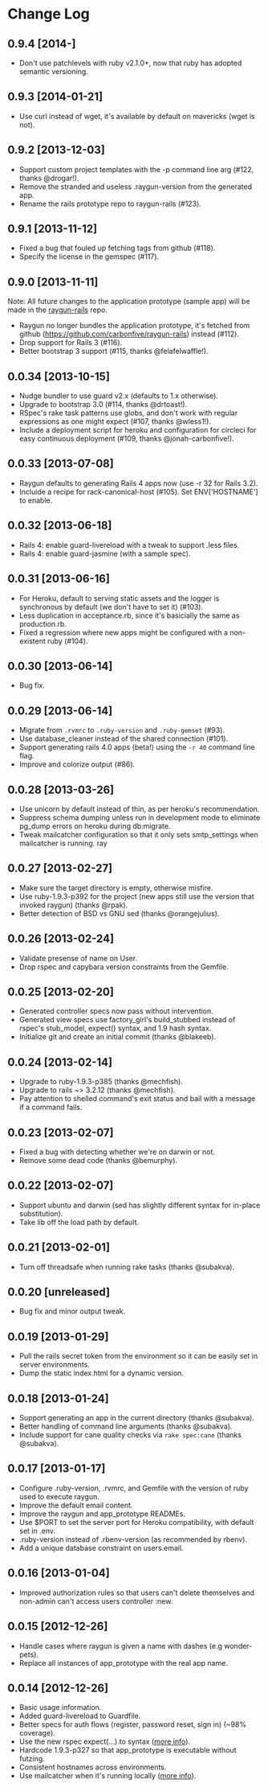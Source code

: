 # Change Log

## 0.9.4 [2014-]

* Don't use patchlevels with ruby v2.1.0+, now that ruby has adopted semantic versioning.

## 0.9.3 [2014-01-21]

* Use curl instead of wget, it's available by default on mavericks (wget is not).

## 0.9.2 [2013-12-03]

* Support custom project templates with the -p command line arg (#122, thanks @drogar!).
* Remove the stranded and useless .raygun-version from the generated app.
* Rename the rails prototype repo to raygun-rails (#123).

## 0.9.1 [2013-11-12]

* Fixed a bug that fouled up fetching tags from github (#118).
* Specify the license in the gemspec (#117).

## 0.9.0 [2013-11-11]

Note: All future changes to the application prototype (sample app) will be made in the [raygun-rails](https://github.com/carbonfive/raygun-rails) repo.

* Raygun no longer bundles the application prototype, it's fetched from github (https://github.com/carbonfive/raygun-rails) instead (#112).
* Drop support for Rails 3 (#116).
* Better bootstrap 3 support (#115, thanks @felafelwaffle!).

## 0.0.34 [2013-10-15]

* Nudge bundler to use guard v2.x (defaults to 1.x otherwise).
* Upgrade to bootstrap 3.0 (#114, thanks @drtoast!).
* RSpec's rake task patterns use globs, and don't work with regular expressions as one might expect (#107, thanks @wless1!).
* Include a deployment script for heroku and configuration for circleci for easy continuous deployment (#109, thanks @jonah-carbonfive!).

## 0.0.33 [2013-07-08]

* Raygun defaults to generating Rails 4 apps now (use -r 32 for Rails 3.2).
* Incluide a recipe for rack-canonical-host (#105). Set ENV['HOSTNAME'] to enable.

## 0.0.32 [2013-06-18]

* Rails 4: enable guard-livereload with a tweak to support .less files.
* Rails 4: enable guard-jasmine (with a sample spec).

## 0.0.31 [2013-06-16]

* For Heroku, default to serving static assets and the logger is synchronous by default (we don't have to set it) (#103).
* Less duplication in acceptance.rb, since it's basicially the same as production.rb.
* Fixed a regression where new apps might be configured with a non-existent ruby (#104).

## 0.0.30 [2013-06-14]

* Bug fix.

## 0.0.29 [2013-06-14]

* Migrate from ```.rvmrc``` to ```.ruby-version``` and ```.ruby-gemset``` (#93).
* Use database_cleaner instead of the shared connection (#101).
* Support generating rails 4.0 apps (beta!) using the ```-r 40``` command line flag.
* Improve and colorize output (#86).

## 0.0.28 [2013-03-26]

* Use unicorn by default instead of thin, as per heroku's recommendation.
* Suppress schema dumping unless run in development mode to eliminate pg_dump errors on heroku during db:migrate.
* Tweak mailcatcher configuration so that it only sets smtp_settings when mailcatcher is running.
ray
## 0.0.27 [2013-02-27]

* Make sure the target directory is empty, otherwise misfire.
* Use ruby-1.9.3-p392 for the project (new apps still use the version that invoked raygun) (thanks @rpak).
* Better detection of BSD vs GNU sed (thanks @orangejulius).

## 0.0.26 [2013-02-24]

* Validate presense of name on User.
* Drop rspec and capybara version constraints from the Gemfile.

## 0.0.25 [2013-02-20]

* Generated controller specs now pass without intervention.
* Generated view specs use factory_girl's build_stubbed instead of rspec's stub_model, expect() syntax, and 1.9 hash syntax.
* Initialize git and create an initial commit (thanks @blakeeb).

## 0.0.24 [2013-02-14]

* Upgrade to ruby-1.9.3-p385 (thanks @mechfish).
* Upgrade to rails ~> 3.2.12 (thanks @mechfish).
* Pay attention to shelled command's exit status and bail with a message if a command fails.

## 0.0.23 [2013-02-07]

* Fixed a bug with detecting whether we're on darwin or not.
* Remove some dead code (thanks @bemurphy).

## 0.0.22 [2013-02-07]

* Support ubuntu and darwin (sed has slightly different syntax for in-place substitution).
* Take lib off the load path by default.

## 0.0.21 [2013-02-01]

* Turn off threadsafe when running rake tasks (thanks @subakva).

## 0.0.20 [unreleased]

* Bug fix and minor output tweak.

## 0.0.19 [2013-01-29]

* Pull the rails secret token from the environment so it can be easily set in server environments.
* Dump the static index.html for a dynamic version.

## 0.0.18 [2013-01-24]

* Support generating an app in the current directory (thanks @subakva).
* Better handling of command line arguments (thanks @subakva).
* Include support for cane quality checks via ```rake spec:cane``` (thanks @subakva).

## 0.0.17 [2013-01-17]

* Configure .ruby-version, .rvmrc, and Gemfile with the version of ruby used to execute raygun.
* Improve the default email content.
* Improve the raygun and app_prototype READMEs.
* Use $PORT to set the server port for Heroku compatibility, with default set in .env.
* .ruby-version instead of .rbenv-version (as recommended by rbenv).
* Add a unique database constraint on users.email.

## 0.0.16 [2013-01-04]

* Improved authorization rules so that users can't delete themselves and non-admin can't access users controller :new.

## 0.0.15 [2012-12-26]

* Handle cases where raygun is given a name with dashes (e.g wonder-pets).
* Replace all instances of app_prototype with the real app name.

## 0.0.14 [2012-12-26]

* Basic usage information.
* Added guard-livereload to Guardfile.
* Better specs for auth flows (register, password reset, sign in) (~98% coverage).
* Use the new rspec expect(...).to syntax ([more info](http://myronmars.to/n/dev-blog/2012/06/rspecs-new-expectation-syntax)).
* Hardcode 1.9.3-p327 so that app_prototype is executable without futzing.
* Consistent hostnames across environments.
* Use mailcatcher when it's running locally ([more info](http://www.mikeperham.com/2012/12/09/12-gems-of-christmas-4-mailcatcher-and-mail_view/)).
